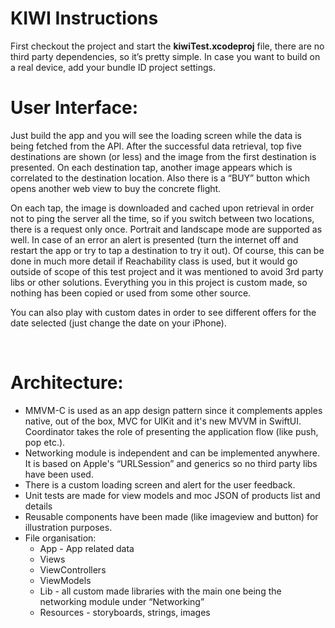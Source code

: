# KIWI Instructions

First checkout the project and start the **kiwiTest.xcodeproj** file, there are no third party dependencies, so it’s pretty simple. In case you want to build on a real device, add your bundle ID project settings. 
 
# User Interface:
Just build the app and you will see the loading screen while the data is being fetched from the API. After the successful data retrieval, top five destinations are shown (or less) and the image from the first destination is presented. On each destination tap, another image appears which is correlated to the destination location. Also there is a “BUY” button which opens another web view to buy the concrete flight. 

On each tap, the image is downloaded and cached upon retrieval in order not to ping the server all the time, so if you switch between two locations, there is a request only once. Portrait and landscape mode are supported as well. In case of an error an alert is presented (turn the internet off and restart the app or try to tap a destination to try it out). Of course, this can be done in much more detail if Reachability class is used, but it would go outside of scope of this test project and it was mentioned to avoid 3rd party libs or other solutions. Everything you in this project is custom made, so nothing has been copied or used from some other source. 

You can also play with custom dates in order to see different offers for the date selected (just change the date on your iPhone).

 
# Architecture:
* MMVM-C is used as an app design pattern since it complements apples native, out of the box, MVC for UIKit and it's new MVVM in SwiftUI. Coordinator takes the role of presenting the application flow (like push, pop etc.).
* Networking module is independent and can be implemented anywhere. It is based on Apple's “URLSession” and generics so no third party libs have been used.
* There is a custom loading screen and alert for the user feedback. 
* Unit tests are made for view models and moc JSON of products list and details
* Reusable components have been made (like imageview and button) for illustration purposes. 
* File organisation: 
    * App - App related data
    * Views
    * ViewControllers
    * ViewModels
    * Lib - all custom made libraries with the main one being the networking module under “Networking” 
    * Resources - storyboards, strings, images

